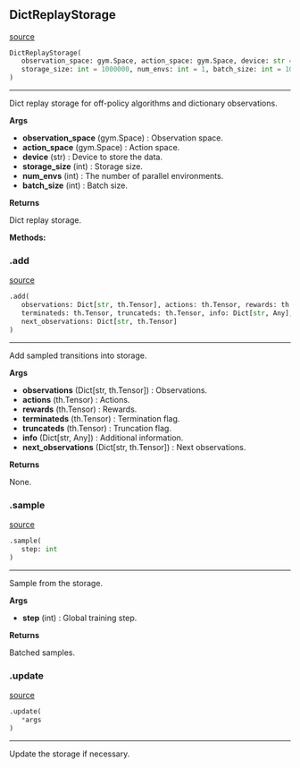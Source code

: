#


## DictReplayStorage
[source](https://github.com/RLE-Foundation/rllte/blob/main/rllte/xploit/storage/dict_replay_storage.py/#L35)
```python 
DictReplayStorage(
   observation_space: gym.Space, action_space: gym.Space, device: str = 'cpu',
   storage_size: int = 1000000, num_envs: int = 1, batch_size: int = 1024
)
```


---
Dict replay storage for off-policy algorithms and dictionary observations.


**Args**

* **observation_space** (gym.Space) : Observation space.
* **action_space** (gym.Space) : Action space.
* **device** (str) : Device to store the data.
* **storage_size** (int) : Storage size.
* **num_envs** (int) : The number of parallel environments.
* **batch_size** (int) : Batch size.


**Returns**

Dict replay storage.


**Methods:**


### .add
[source](https://github.com/RLE-Foundation/rllte/blob/main/rllte/xploit/storage/dict_replay_storage.py/#L71)
```python
.add(
   observations: Dict[str, th.Tensor], actions: th.Tensor, rewards: th.Tensor,
   terminateds: th.Tensor, truncateds: th.Tensor, info: Dict[str, Any],
   next_observations: Dict[str, th.Tensor]
)
```

---
Add sampled transitions into storage.


**Args**

* **observations** (Dict[str, th.Tensor]) : Observations.
* **actions** (th.Tensor) : Actions.
* **rewards** (th.Tensor) : Rewards.
* **terminateds** (th.Tensor) : Termination flag.
* **truncateds** (th.Tensor) : Truncation flag.
* **info** (Dict[str, Any]) : Additional information.
* **next_observations** (Dict[str, th.Tensor]) : Next observations.


**Returns**

None.

### .sample
[source](https://github.com/RLE-Foundation/rllte/blob/main/rllte/xploit/storage/dict_replay_storage.py/#L115)
```python
.sample(
   step: int
)
```

---
Sample from the storage.


**Args**

* **step** (int) : Global training step.


**Returns**

Batched samples.

### .update
[source](https://github.com/RLE-Foundation/rllte/blob/main/rllte/xploit/storage/dict_replay_storage.py/#L153)
```python
.update(
   *args
)
```

---
Update the storage if necessary.
